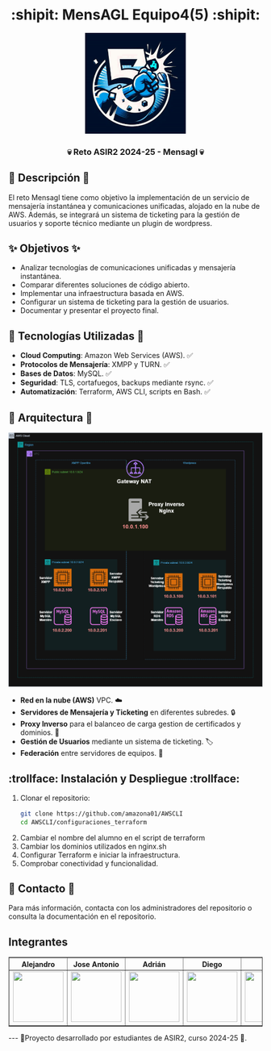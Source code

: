 <div align="center">

# :shipit: MensAGL Equipo4(5) :shipit: 

<a href="https://github.com/amazona01/AWSCLI">
    <img src="recursos/logo.png" alt="Logo" width="200" height="200">
</a>
  <h3 align="center">💀 Reto ASIR2 2024-25 - Mensagl 💀</h3>
</div>

## :memo: Descripción :memo:
El reto Mensagl tiene como objetivo la implementación de un servicio de mensajería instantánea y comunicaciones unificadas, alojado en la nube de AWS. Además, se integrará un sistema de ticketing para la gestión de usuarios y soporte técnico mediante un plugin de wordpress.

## :sparkles: Objetivos :sparkles:
- Analizar tecnologías de comunicaciones unificadas y mensajería instantánea. 
- Comparar diferentes soluciones de código abierto.
- Implementar una infraestructura basada en AWS.
- Configurar un sistema de ticketing para la gestión de usuarios.
- Documentar y presentar el proyecto final.

## :rocket: Tecnologías Utilizadas :rocket:
- **Cloud Computing**: Amazon Web Services (AWS). ✅
- **Protocolos de Mensajería**: XMPP y TURN. ✅
- **Bases de Datos**: MySQL. ✅
- **Seguridad**: TLS, cortafuegos, backups mediante rsync. ✅
- **Automatización**: Terraform, AWS CLI, scripts en Bash. ✅

## 🚧 Arquitectura 🚧
![Screenshot](recursos/red.png) 
- **Red en la nube (AWS)** VPC. ☁️
- **Servidores de Mensajería y Ticketing** en diferentes subredes. 🔒️
- **Proxy Inverso** para el balanceo de carga gestion de certificados y dominios. 🔐
- **Gestión de Usuarios** mediante un sistema de ticketing. 🏷️
- **Federación** entre servidores de equipos. 📱

## :trollface: Instalación y Despliegue :trollface:
1. Clonar el repositorio:  
   ```bash
   git clone https://github.com/amazona01/AWSCLI
   cd AWSCLI/configuraciones_terraform
   ```
2. Cambiar el nombre del alumno en el script de terraform
3. Cambiar los dominios utilizados en nginx.sh
4. Configurar Terraform e iniciar la infraestructura.
5. Comprobar conectividad y funcionalidad.

## 📮 Contacto 📮
Para más información, contacta con los administradores del repositorio o consulta la documentación en el repositorio.

## Integrantes
<table border="1">
    <tr>
        <th>Alejandro</th>
        <th>Jose Antonio</th>
        <th>Adrián</th>
        <th>Diego</th>
        <th>Julio</th>
    </tr>
    <tr>
        <td><img src="https://github.com/amazona01/AWSCLI/blob/main/recursos/alejandro.gif" width="100" height="100" /></td>
        <td><img src="image-url-for-jose-antonio" width="100" height="100" /></td>
        <td><img src="image-url-for-adrian" width="100" height="100" /></td>
        <td><img src="image-url-for-diego" width="100" height="100" /></td>
        <td><img src="image-url-for-julio" width="100" height="100" /></td>
    </tr>
</table>
---
👷Proyecto desarrollado por estudiantes de ASIR2, curso 2024-25 👷. 

